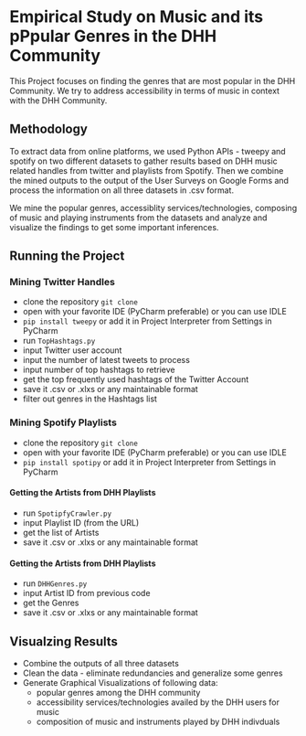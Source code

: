 # Empirical Study on Music and its pPpular Genres in the DHH Community
This Project focuses on finding the genres that are most popular in the DHH Community. We try to address accessibility in terms of music in context with the DHH Community.

## Methodology

To extract data from online platforms, we used Python APIs - tweepy and spotify on two different datasets to gather results based on DHH music related handles from twitter and playlists from Spotify. Then we combine the mined outputs to the output of the User Surveys on Google Forms and process the information on all three datasets in .csv format. 

We mine the popular genres, accessiblity services/technologies, composing of music and playing instruments from the datasets and analyze and visualize the findings to get some important inferences.  

## Running the Project

### Mining Twitter Handles

- clone the repository ```git clone```
- open with your favorite IDE (PyCharm preferable) or you can use IDLE
- ```pip install tweepy``` or add it in Project Interpreter from Settings in PyCharm
- run ```TopHashtags.py``` 
- input Twitter user account 
- input the number of latest tweets to process
- input number of top hashtags to retrieve
- get the top frequently used hashtags of the Twitter Account
- save it .csv or .xlxs or any maintainable format
- filter out genres in the Hashtags list

### Mining Spotify Playlists

- clone the repository ```git clone```
- open with your favorite IDE (PyCharm preferable) or you can use IDLE
- ```pip install spotipy``` or add it in Project Interpreter from Settings in PyCharm

#### Getting the Artists from DHH Playlists
- run ```SpotipfyCrawler.py``` 
- input Playlist ID (from the URL) 
- get the list of Artists
- save it .csv or .xlxs or any maintainable format 

#### Getting the Artists from DHH Playlists
- run ```DHHGenres.py``` 
- input Artist ID from previous code 
- get the Genres 
- save it .csv or .xlxs or any maintainable format 

## Visualzing Results 
- Combine the outputs of all three datasets 
- Clean the data - eliminate redundancies and generalize some genres
- Generate Graphical Visualizations of following data:
  - popular genres among the DHH community
  - accessibility services/technologies availed by the DHH users for music
  - composition of music and instruments played by DHH indivduals  


